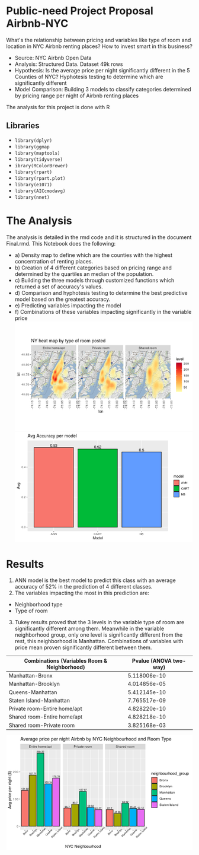 # **Public-need Project Proposal Airbnb-NYC**
What's the relationship between pricing and variables like type of room and location in NYC Airbnb renting places? How to invest smart in this business?
* Source: NYC Airbnb Open Data
* Analysis: Structured Data. Dataset 49k rows
* Hypothesis: Is the average price per night significantly different in the 5 Counties of NYC? Hyphotesis testing to determine which are significantly different
* Model Comparison: Building 3 models to classify categories determined by pricing range per night of Airbnb renting places

The analysis for this project is done with R
## Libraries
* `library(dplyr)`
* `library(ggmap`
* `library(maptools)`
* `library(tidyverse)`
* `ibrary(RColorBrewer)`
* `library(rpart)`
* `library(rpart.plot)`
* `library(e1071)`
* `library(AICcmodavg)`
* `library(nnet)`

# **The Analysis**
The analysis is detailed in the rmd code and it is structured in the document Final.rmd. This Notebook does the following:
* a) Density map to define which are the counties with the highest concentration of renting places.
* b) Creation of 4 different categories based on pricing range and determined by the quartiles an median of the population.
* c) Building the three models through customized functions which returned a set of accuracy's values. 
* d) Comparison and hyphotesis testing to determine the best predictive model based on the greatest accuracy.
* e) Predicting variables impacting the model
* f) Combinations of these variables impacting significantly in the variable price
![HeatMap](https://github.com/marcel084/Public-need-Project-Proposal-Airbnb-NYC/blob/master/Images/HeatMap.png)  ![AccuracyModels](https://github.com/marcel084/Public-need-Project-Proposal-Airbnb-NYC/blob/master/Images/AccuracyModels.png) 
# **Results**
1. ANN model is the best model to predict this class with an average accuracy of 52% in the prediction of 4 different classes.
2. The variables impacting the most in this prediction are:
* Neighborhood type
* Type of room
3. Tukey results proved that the 3 levels in the variable type of room are significantly different among them. Meanwhile in the variable neighborhood group, only one level is significantly different from the rest, this neighborhood is Manhattan. 
Combinations of variables with price mean proven significantly different between them.

Combinations (Variables Room & Neighborhood) | Pvalue (ANOVA two-way)
----------------------- | -------------
Manhattan-Bronx | 5.118006e-10
Manhattan-Brooklyn | 4.014856e-05
Queens-Manhattan | 5.412145e-10
Staten Island-Manhattan | 7.765517e-09
Private room-Entire home/apt | 4.828220e-10
Shared room-Entire home/apt | 4.828218e-10
Shared room-Private room | 3.825168e-03

![AvgPrice](https://github.com/marcel084/Public-need-Project-Proposal-Airbnb-NYC/blob/master/Images/AvgPrice.png)






